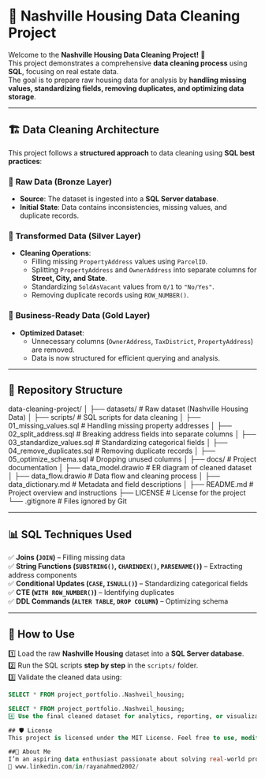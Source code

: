 # 🏡 Nashville Housing Data Cleaning Project

Welcome to the **Nashville Housing Data Cleaning Project!** 🚀  
This project demonstrates a comprehensive **data cleaning process** using **SQL**, focusing on real estate data.  
The goal is to prepare raw housing data for analysis by **handling missing values, standardizing fields, removing duplicates, and optimizing data storage**.

---

## 🏗️ Data Cleaning Architecture  

This project follows a **structured approach** to data cleaning using **SQL best practices**:  

### 🔹 **Raw Data (Bronze Layer)**  
- **Source**: The dataset is ingested into a **SQL Server database**.  
- **Initial State**: Data contains inconsistencies, missing values, and duplicate records.  

### 🔸 **Transformed Data (Silver Layer)**  
- **Cleaning Operations**:  
  - Filling missing `PropertyAddress` values using `ParcelID`.  
  - Splitting `PropertyAddress` and `OwnerAddress` into separate columns for **Street, City, and State**.  
  - Standardizing `SoldAsVacant` values from `0/1` to `"No/Yes"`.  
  - Removing duplicate records using `ROW_NUMBER()`.  

### 🏅 **Business-Ready Data (Gold Layer)**  
- **Optimized Dataset**:  
  - Unnecessary columns (`OwnerAddress`, `TaxDistrict`, `PropertyAddress`) are removed.  
  - Data is now structured for efficient querying and analysis.  

---

## 📂 Repository Structure  

data-cleaning-project/
│
├── datasets/                           # Raw dataset (Nashville Housing Data)
│
├── scripts/                            # SQL scripts for data cleaning
│   ├── 01_missing_values.sql           # Handling missing property addresses
│   ├── 02_split_address.sql            # Breaking address fields into separate columns
│   ├── 03_standardize_values.sql       # Standardizing categorical fields
│   ├── 04_remove_duplicates.sql        # Removing duplicate records
│   ├── 05_optimize_schema.sql          # Dropping unused columns
│
├── docs/                               # Project documentation
│   ├── data_model.drawio               # ER diagram of cleaned dataset
│   ├── data_flow.drawio                # Data flow and cleaning process
│   ├── data_dictionary.md               # Metadata and field descriptions
│
├── README.md                           # Project overview and instructions
├── LICENSE                             # License for the project
└── .gitignore                          # Files ignored by Git



---

## 📊 SQL Techniques Used  

✅ **Joins (`JOIN`)** – Filling missing data  
✅ **String Functions (`SUBSTRING()`, `CHARINDEX()`, `PARSENAME()`)** – Extracting address components  
✅ **Conditional Updates (`CASE`, `ISNULL()`)** – Standardizing categorical fields  
✅ **CTE (`WITH ROW_NUMBER()`)** – Identifying duplicates  
✅ **DDL Commands (`ALTER TABLE`, `DROP COLUMN`)** – Optimizing schema  

---

## 🚀 How to Use  

1️⃣ Load the raw **Nashville Housing** dataset into a **SQL Server database**.  
2️⃣ Run the SQL scripts **step by step** in the `scripts/` folder.  
3️⃣ Validate the cleaned data using:  
   ```sql
   SELECT * FROM project_portfolio..Nashveil_housing;

   SELECT * FROM project_portfolio..Nashveil_housing;
4️⃣ Use the final cleaned dataset for analytics, reporting, or visualization.

## 🛡️ License
This project is licensed under the MIT License. Feel free to use, modify, and share it with proper attribution.

##🌟 About Me
I’m an aspiring data enthusiast passionate about solving real-world problems and working with teams. Connect with me on LinkedIn:
🔗 www.linkedin.com/in/rayanahmed2002/


